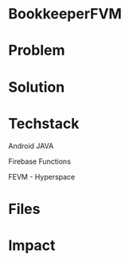 # BookkeeperFVM


# Problem




# Solution





# Techstack

Android JAVA

Firebase Functions

FEVM - Hyperspace


# Files





# Impact
